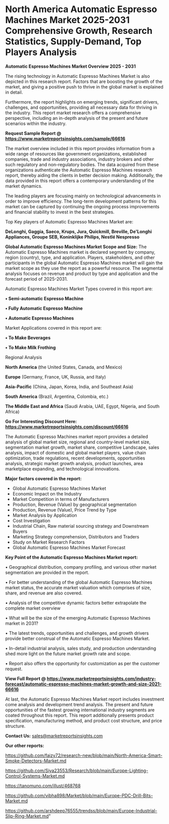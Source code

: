 # North America Automatic Espresso Machines Market 2025-2031 Comprehensive Growth, Research Statistics, Supply-Demand,  Top Players Analysis

<Strong> Automatic Espresso Machines Market Overview 2025 - 2031</strong>

The rising technology in Automatic Espresso Machines Market is also depicted in this research report. Factors that are boosting the growth of the market, and giving a positive push to thrive in the global market is explained in detail.

Furthermore, the report highlights on emerging trends, significant drivers, challenges, and opportunities, providing all necessary data for thriving in the industry. This report market research offers a comprehensive perspective, including an in-depth analysis of the present and future scenarios within the industry.

<strong>Request Sample Report @ <a href=https://www.marketreportsinsights.com/sample/66616>https://www.marketreportsinsights.com/sample/66616</a></strong>

The market overview included in this report provides information from a wide range of resources like government organizations, established companies, trade and industry associations, industry brokers and other such regulatory and non-regulatory bodies. The data acquired from these organizations authenticate the Automatic Espresso Machines research report, thereby aiding the clients in better decision making. Additionally, the data provided in this report offers a contemporary understanding of the market dynamics.

The leading players are focusing mainly on technological advancements in order to improve efficiency. The long-term development patterns for this market can be captured by continuing the ongoing process improvements and financial stability to invest in the best strategies.

Top Key players of Automatic Espresso Machines Market are:

<strong>DeLonghi, Gaggia, Saeco, Krups, Jura, Quickmill, Breville, De'Longhi Appliances, Groupe SEB, Koninklijke Philips, Nestlé Nespresso</strong>

<strong><b>Global Automatic Espresso Machines Market Scope and Size:</b></strong>
The Automatic Espresso Machines market is declared segment by company, region (country), type, and application. Players, stakeholders, and other participants in the global Automatic Espresso Machines market will gain the market scope as they use the report as a powerful resource. The segmental analysis focuses on revenue and product by type and application and the forecast period of 2025-2031.

Automatic Espresso Machines Market Types covered in this report are:

<strong>• Semi-automatic Espresso Machine

• Fully Automatic Espresso Machine

• Automatic Espresso Machines</strong>

Market Applications covered in this report are:

<strong>• To Make Beverages

• To Make Milk Frothing</strong> 

Regional Analysis

<strong>North America</strong> (the United States, Canada, and Mexico)

<strong>Europe</strong> (Germany, France, UK, Russia, and Italy)

<strong>Asia-Pacific</strong> (China, Japan, Korea, India, and Southeast Asia)

<strong>South America</strong> (Brazil, Argentina, Colombia, etc.)

<strong>The Middle East and Africa</strong> (Saudi Arabia, UAE, Egypt, Nigeria, and South Africa)

<strong>Go For Interesting Discount Here: <a href=https://www.marketreportsinsights.com/discount/66616>https://www.marketreportsinsights.com/discount/66616</a></strong>

The Automatic Espresso Machines market report provides a detailed analysis of global market size, regional and country-level market size, segmentation market growth, market share, competitive Landscape, sales analysis, impact of domestic and global market players, value chain optimization, trade regulations, recent developments, opportunities analysis, strategic market growth analysis, product launches, area marketplace expanding, and technological innovations.

<strong><b>Major factors covered in the report:</b></strong>
<ul>
  <li>Global Automatic Espresso Machines Market </li>
  <li>Economic Impact on the Industry</li>
  <li>Market Competition in terms of Manufacturers</li>
  <li>Production, Revenue (Value) by geographical segmentation</li>
  <li>Production, Revenue (Value), Price Trend by Type</li>
  <li>Market Analysis by Application</li>
  <li>Cost Investigation</li>
  <li>Industrial Chain, Raw material sourcing strategy and Downstream Buyers</li>
  <li>Marketing Strategy comprehension, Distributors and Traders</li>
  <li>Study on Market Research Factors</li>
  <li>Global Automatic Espresso Machines Market Forecast</li>
</ul>

<strong><b>Key Point of the Automatic Espresso Machines Market report:</b></strong>

• Geographical distribution, company profiling, and various other market segmentation are provided in the report.

• For better understanding of the global Automatic Espresso Machines market status, the accurate market valuation which comprises of size, share, and revenue are also covered.

• Analysis of the competitive dynamic factors better extrapolate the complete market overview

• What will be the size of the emerging Automatic Espresso Machines market in 2031?

• The latest trends, opportunities and challenges, and growth drivers provide better construal of the Automatic Espresso Machines Market.

• In-detail industrial analysis, sales study, and production understanding shed more light on the future market growth rate and scope.

• Report also offers the opportunity for customization as per the customer request.

<strong><b>View Full Report @ <a href=https://www.marketreportsinsights.com/industry-forecast/automatic-espresso-machines-market-growth-and-size-2021-66616>https://www.marketreportsinsights.com/industry-forecast/automatic-espresso-machines-market-growth-and-size-2021-66616</a></b></strong>


At last, the Automatic Espresso Machines Market report includes investment come analysis and development trend analysis. The present and future opportunities of the fastest growing international industry segments are coated throughout this report. This report additionally presents product specification, manufacturing method, and product cost structure, and price structure.

<strong>Contact Us:</strong>
sales@marketreportsinsights.com

<strong>Our other reports:</strong>

<a href=https://github.com/faizy72/research-new/blob/main/North-America-Smart-Smoke-Detectors-Market.md>https://github.com/faizy72/research-new/blob/main/North-America-Smart-Smoke-Detectors-Market.md</a>

<a href=https://github.com/Siya23553/Research/blob/main/Europe-Lighting-Control-Systems-Market.md>https://github.com/Siya23553/Research/blob/main/Europe-Lighting-Control-Systems-Market.md</a>

<a href=https://tanomuno.com/illust/468768>https://tanomuno.com/illust/468768</a>

<a href=https://github.com/vibha898/Market/blob/main/Europe-PDC-Drill-Bits-Market.md>https://github.com/vibha898/Market/blob/main/Europe-PDC-Drill-Bits-Market.md</a>

<a href=https://github.com/arshdeep76555/trendss/blob/main/Europe-Industrial-Slip-Ring-Market.md>https://github.com/arshdeep76555/trendss/blob/main/Europe-Industrial-Slip-Ring-Market.md</a>"
